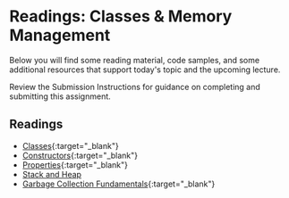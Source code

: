 # Readings: Classes & Memory Management

Below you will find some reading material, code samples, and some additional resources that support today's topic and the upcoming lecture.

Review the Submission Instructions for guidance on completing and submitting this assignment.

## Readings

- [Classes](https://docs.microsoft.com/en-us/dotnet/csharp/programming-guide/classes-and-structs/classes){:target="_blank"}
- [Constructors](https://docs.microsoft.com/en-us/dotnet/csharp/programming-guide/classes-and-structs/constructors){:target="_blank"}
- [Properties](https://docs.microsoft.com/en-us/dotnet/csharp/programming-guide/classes-and-structs/properties){:target="_blank"}
- [Stack and Heap](https://www.c-sharpcorner.com/article/C-Sharp-heaping-vs-stacking-in-net-part-i/)
- [Garbage Collection Fundamentals](https://docs.microsoft.com/en-us/dotnet/standard/garbage-collection/fundamentals){:target="_blank"}
